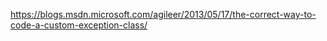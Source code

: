 https://blogs.msdn.microsoft.com/agileer/2013/05/17/the-correct-way-to-code-a-custom-exception-class/